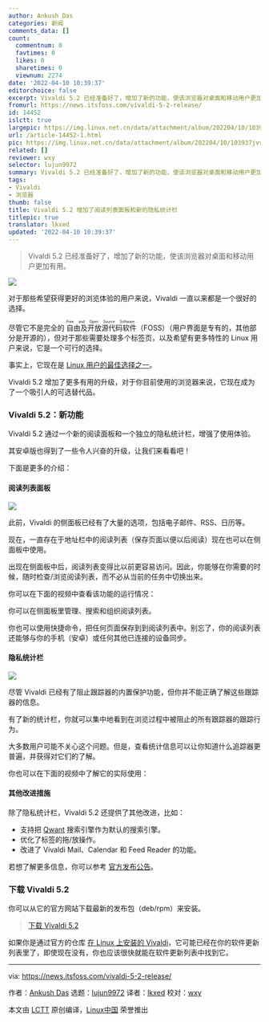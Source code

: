 ```yaml
---
author: Ankush Das
categories: 新闻
comments_data: []
count:
  commentnum: 0
  favtimes: 0
  likes: 0
  sharetimes: 0
  viewnum: 2274
date: '2022-04-10 10:39:37'
editorchoice: false
excerpt: Vivaldi 5.2 已经准备好了，增加了新的功能，使该浏览器对桌面和移动用户更加有用。
fromurl: https://news.itsfoss.com/vivaldi-5-2-release/
id: 14452
islctt: true
largepic: https://img.linux.net.cn/data/attachment/album/202204/10/103937jvv6a9varraor8ag.jpg
url: /article-14452-1.html
pic: https://img.linux.net.cn/data/attachment/album/202204/10/103937jvv6a9varraor8ag.jpg.thumb.jpg
related: []
reviewer: wxy
selector: lujun9972
summary: Vivaldi 5.2 已经准备好了，增加了新的功能，使该浏览器对桌面和移动用户更加有用。
tags:
- Vivaldi
- 浏览器
thumb: false
title: Vivaldi 5.2 增加了阅读列表面板和新的隐私统计栏
titlepic: true
translator: lkxed
updated: '2022-04-10 10:39:37'
---
```



> 
> Vivaldi 5.2 已经准备好了，增加了新的功能，使该浏览器对桌面和移动用户更加有用。
> 
> 
> 


![](/data/attachment/album/202204/10/103937jvv6a9varraor8ag.jpg)


对于那些希望获得更好的浏览体验的用户来说，Vivaldi 一直以来都是一个很好的选择。


尽管它不是完全的<ruby> 自由及开放源代码软件 <rt>  Free and Open Source Software </rt></ruby>（FOSS）（用户界面是专有的，其他部分是开源的），但对于那些需要处理多个标签页，以及希望有更多特性的 Linux 用户来说，它是一个可行的选择。


事实上，它现在是 [Linux 用户的最佳选择之一](https://itsfoss.com/best-browsers-ubuntu-linux/)。


Vivaldi 5.2 增加了更多有用的升级，对于你目前使用的浏览器来说，它现在成为了一个吸引人的可选替代品。


### Vivaldi 5.2：新功能


Vivaldi 5.2 通过一个新的阅读面板和一个独立的隐私统计栏，增强了使用体验。


其安卓版也得到了一些令人兴奋的升级，让我们来看看吧！


下面是更多的介绍：


#### 阅读列表面板


![](/data/attachment/album/202204/10/103937rdql2doql5fq745o.jpg)


此前，Vivaldi 的侧面板已经有了大量的选项，包括电子邮件、RSS、日历等。


现在，一直存在于地址栏中的阅读列表（保存页面以便以后阅读）现在也可以在侧面板中使用。


出现在侧面板中后，阅读列表变得比以前更容易访问。因此，你能够在你需要的时候，随时检查/浏览阅读列表，而不必从当前的任务中切换出来。


你可以在下面的视频中查看该功能的运行情况：






你可以在侧面板里管理、搜索和组织阅读列表。


你也可以使用快捷命令，把任何页面保存到到阅读列表中。别忘了，你的阅读列表还能够与你的手机（安卓）或任何其他已连接的设备同步。


#### 隐私统计栏


![](/data/attachment/album/202204/10/103938xkz88ykcc43g07ug.jpg)


尽管 Vivaldi 已经有了阻止跟踪器的内置保护功能，但你并不能正确了解这些跟踪器的信息。


有了新的统计栏，你就可以集中地看到在浏览过程中被阻止的所有跟踪器的跟踪行为。


大多数用户可能不关心这个问题。但是，查看统计信息可以让你知道什么追踪器更普遍，并获得对它们的了解。


你也可以在下面的视频中了解它的实际使用：






#### 其他改进措施


除了隐私统计栏，Vivaldi 5.2 还提供了其他改进，比如：


* 支持把 [Qwant](https://www.qwant.com/) 搜索引擎作为默认的搜索引擎。
* 优化了标签的拖/放操作。
* 改进了 Vivaldi Mail、Calendar 和 Feed Reader 的功能。


若想了解更多信息，你可以参考 [官方发布公告](https://vivaldi.com/press/vivaldi-adds-a-reading-list-panel-shows-statistics-on-blocked-trackers-and-ads/)。


### 下载 Vivaldi 5.2


你可以从它的官方网站下载最新的发布包（deb/rpm）来安装。



> 
> [下载 Vivaldi 5.2](https://vivaldi.com/download/)
> 
> 
> 


如果你是通过官方的仓库 [在 Linux 上安装的 Vivaldi](https://itsfoss.com/install-vivaldi-ubuntu-linux/)，它可能已经在你的软件更新列表里了，即使现在没有，你也应该很快就能在软件更新列表中找到它。




---


via: <https://news.itsfoss.com/vivaldi-5-2-release/>


作者：[Ankush Das](https://news.itsfoss.com/author/ankush/) 选题：[lujun9972](https://github.com/lujun9972) 译者：[lkxed](https://github.com/lkxed) 校对：[wxy](https://github.com/wxy)


本文由 [LCTT](https://github.com/LCTT/TranslateProject) 原创编译，[Linux中国](https://linux.cn/) 荣誉推出